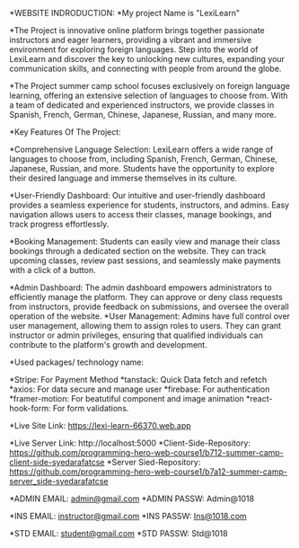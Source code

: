 *WEBSITE INDRODUCTION:
*My project Name is "LexiLearn"

*The Project is innovative online platform brings together passionate instructors and eager learners, providing a vibrant and immersive environment for exploring foreign languages. Step into the world of LexiLearn and discover the key to unlocking new cultures, expanding your communication skills, and connecting with people from around the globe.

*The Project summer camp school focuses exclusively on foreign language learning, offering an extensive selection of languages to choose from. With a team of dedicated and experienced instructors, we provide classes in Spanish, French, German, Chinese, Japanese, Russian, and many more. 

*Key Features Of The Project:

*Comprehensive Language Selection: LexiLearn offers a wide range of languages to choose from, including Spanish, French, German, Chinese, Japanese, Russian, and more. Students have the opportunity to explore their desired language and immerse themselves in its culture.

*User-Friendly Dashboard: Our intuitive and user-friendly dashboard provides a seamless experience for students, instructors, and admins. Easy navigation allows users to access their classes, manage bookings, and track progress effortlessly.

*Booking Management: Students can easily view and manage their class bookings through a dedicated section on the website. They can track upcoming classes, review past sessions, and seamlessly make payments with a click of a button.

*Admin Dashboard: The admin dashboard empowers administrators to efficiently manage the platform. They can approve or deny class requests from instructors, provide feedback on submissions, and oversee the overall operation of the website.
*User Management: Admins have full control over user management, allowing them to assign roles to users. They can grant instructor or admin privileges, ensuring that qualified individuals can contribute to the platform's growth and development.


*Used packages/ technology name:

*Stripe:  For Payment Method
*tanstack: Quick Data fetch and refetch
*axios: For data secure and manage user
*firebase: For authentication
*framer-motion: For beatutiful component and image animation
*react-hook-form: For form validations.



*Live Site Link: https://lexi-learn-66370.web.app

*Live Server Link: http://localhost:5000
*Client-Side-Repository: https://github.com/programming-hero-web-course1/b712-summer-camp-client-side-syedarafatcse
*Server Sied-Repository: https://github.com/programming-hero-web-course1/b7a12-summer-camp-server_side-syedarafatcse


<!-- ADMIN LOGIN -->
*ADMIN EMAIL: admin@gmail.com
*ADMIN PASSW: Admin@1018

<!-- INSTRUCTOR LOGIN -->
*INS EMAIL: instructor@gmail.com
*INS PASSW: Ins@1018.com

<!-- STUDENT LOGIN -->
*STD EMAIL: student@gmail.com
*STD PASSW: Std@1018
